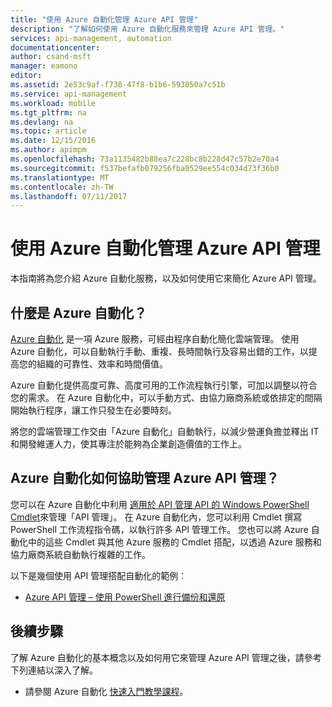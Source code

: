 ```yaml
---
title: "使用 Azure 自動化管理 Azure API 管理"
description: "了解如何使用 Azure 自動化服務來管理 Azure API 管理。"
services: api-management, automation
documentationcenter: 
author: csand-msft
manager: eamono
editor: 
ms.assetid: 2e53c9af-f738-47f8-b1b6-593050a7c51b
ms.service: api-management
ms.workload: mobile
ms.tgt_pltfrm: na
ms.devlang: na
ms.topic: article
ms.date: 12/15/2016
ms.author: apimpm
ms.openlocfilehash: 73a1135482b88ea7c228bc8b228d47c57b2e70a4
ms.sourcegitcommit: f537befafb079256fba0529ee554c034d73f36b0
ms.translationtype: MT
ms.contentlocale: zh-TW
ms.lasthandoff: 07/11/2017
---
```

# <a name="managing-azure-api-management-using-azure-automation"></a>使用 Azure 自動化管理 Azure API 管理
本指南將為您介紹 Azure 自動化服務，以及如何使用它來簡化 Azure API 管理。

## <a name="what-is-azure-automation"></a>什麼是 Azure 自動化？
[Azure 自動化](https://azure.microsoft.com/services/automation/) 是一項 Azure 服務，可經由程序自動化簡化雲端管理。 使用 Azure 自動化，可以自動執行手動、重複、長時間執行及容易出錯的工作，以提高您的組織的可靠性、效率和時間價值。

Azure 自動化提供高度可靠、高度可用的工作流程執行引擎，可加以調整以符合您的需求。 在 Azure 自動化中，可以手動方式、由協力廠商系統或依排定的間隔開始執行程序，讓工作只發生在必要時刻。

將您的雲端管理工作交由「Azure 自動化」自動執行，以減少營運負擔並釋出 IT 和開發維運人力，使其專注於能夠為企業創造價值的工作上。

## <a name="how-can-azure-automation-help-manage-azure-api-management"></a>Azure 自動化如何協助管理 Azure API 管理？
您可以在 Azure 自動化中利用 [適用於 API 管理 API 的 Windows PowerShell Cmdlet](https://azure.microsoft.com/updates/full-set-of-windows-powershell-cmdlets-for-azure-api-management-api/)來管理「API 管理」。 在 Azure 自動化內，您可以利用 Cmdlet 撰寫 PowerShell 工作流程指令碼，以執行許多 API 管理工作。 您也可以將 Azure 自動化中的這些 Cmdlet 與其他 Azure 服務的 Cmdlet 搭配，以透過 Azure 服務和協力廠商系統自動執行複雜的工作。

以下是幾個使用 API 管理搭配自動化的範例︰

* [Azure API 管理 – 使用 PowerShell 進行備份和還原](https://blogs.msdn.microsoft.com/katriend/2015/10/02/azure-api-management-using-powershell-for-backup-and-restore/)

## <a name="next-steps"></a>後續步驟
了解 Azure 自動化的基本概念以及如何用它來管理 Azure API 管理之後，請參考下列連結以深入了解。

* 請參閱 Azure 自動化 [快速入門教學課程](../automation/automation-first-runbook-graphical.md)。

